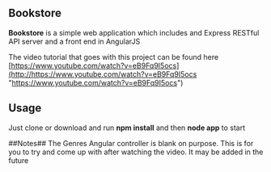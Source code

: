 ## Bookstore ##

**Bookstore** is a simple web application which includes and Express RESTful API server and a front end in AngularJS

The video tutorial that goes with this project can be found here
[https://www.youtube.com/watch?v=eB9Fq9I5ocs](http://https://www.youtube.com/watch?v=eB9Fq9I5ocs "https://www.youtube.com/watch?v=eB9Fq9I5ocs")

## Usage ##
Just clone or download and run **npm install** and then **node app** to start

##Notes##
The Genres Angular controller is blank on purpose. This is for you to try and come up with after watching the video. It may be added in the future

